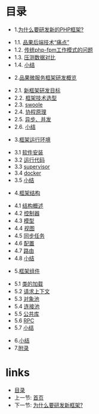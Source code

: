 # 目录
* 1.[为什么要研发新的PHP框架?](01.0.md)
 - 1.1. [品果后端技术“痛点”](01.1.md)
 - 1.2. [传统php-fpm工作模式的问题](01.2.md)
 - 1.3. [压测数据对比](01.3.md)
 - 1.4. [小结](01.4.md)
* 2.[品果微服务框架研发概览](02.0.md)
 - 2.1. [新框架研发目标](02.1.md)
 - 2.2. [框架技术选型](02.2.md)
 - 2.3. [swoole](02.3.md)
 - 2.4. [协程原理](02.4.md)
 - 2.5. [异步、并发](02.5.md)
 - 2.6. [小结](02.6.md)
* 3.[框架运行环境](03.0.md)
 - 3.1 [软件安装](03.1.md)
 - 3.2 [运行代码](03.2.md)
 - 3.3 [supervisor](03.3.md)
 - 3.4 [docker](03.4.md)
 - 3.5 [小结](03.5.md)
* 4.[框架结构](04.0.md)
 - 4.1 [结构概述](04.1.md)
 - 4.2 [控制器](04.2.md)
 - 4.3 [模型](04.3.md)
 - 4.4 [视图](04.4.md)
 - 4.5 [同步任务](04.5.md)
 - 4.6 [配置](04.6.md)
 - 4.7 [路由](04.7.md)
 - 4.8 [小结](04.8.md)
* 5.[框架组件](05.0.md)
 - 5.1 [类的加载](05.1.md)
 - 5.2 [请求上下文](05.2.md)
 - 5.3 [对象池](05.3.md)
 - 5.4 [连接池](05.4.md)
 - 5.5 [公共库](05.5.md)
 - 5.6 [RPC](05.6.md)
 - 5.7 [小结](05.7.md)
* 6.[小结](06.0.md)
* 7.[附录](07.0.md)
# links
  * [目录](<preface.md>)
  * 上一节: [首页](<../README.md>)
  * 下一节: [为什么要研发新框架?](<01.1.md>)